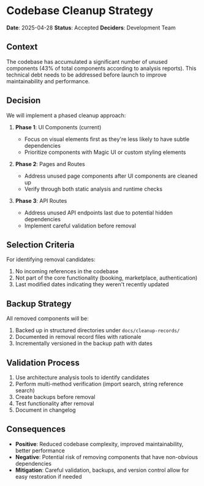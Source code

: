 # Codebase Cleanup Strategy

**Date**: 2025-04-28
**Status**: Accepted
**Deciders**: Development Team

## Context

The codebase has accumulated a significant number of unused components (43% of total components according to analysis reports). This technical debt needs to be addressed before launch to improve maintainability and performance.

## Decision

We will implement a phased cleanup approach:

1. **Phase 1**: UI Components (current)
   - Focus on visual elements first as they're less likely to have subtle dependencies
   - Prioritize components with Magic UI or custom styling elements

2. **Phase 2**: Pages and Routes
   - Address unused page components after UI components are cleaned up
   - Verify through both static analysis and runtime checks

3. **Phase 3**: API Routes
   - Address unused API endpoints last due to potential hidden dependencies
   - Implement careful validation before removal

## Selection Criteria

For identifying removal candidates:
1. No incoming references in the codebase
2. Not part of the core functionality (booking, marketplace, authentication)
3. Last modified dates indicating they weren't recently updated

## Backup Strategy

All removed components will be:
1. Backed up in structured directories under `docs/cleanup-records/`
2. Documented in removal record files with rationale
3. Incrementally versioned in the backup path with dates

## Validation Process

1. Use architecture analysis tools to identify candidates
2. Perform multi-method verification (import search, string reference search)
3. Create backups before removal
4. Test functionality after removal
5. Document in changelog

## Consequences

- **Positive**: Reduced codebase complexity, improved maintainability, better performance
- **Negative**: Potential risk of removing components that have non-obvious dependencies
- **Mitigation**: Careful validation, backups, and version control allow for easy restoration if needed
